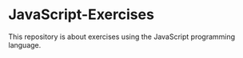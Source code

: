 # JavaScript-Exercises
This repository is about exercises using the JavaScript programming language.
